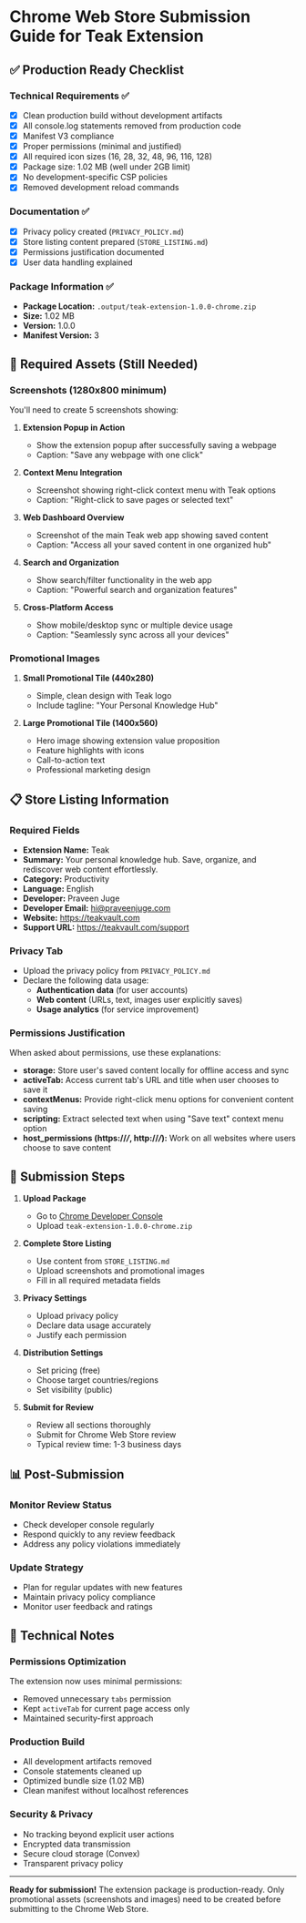 # Chrome Web Store Submission Guide for Teak Extension

## ✅ Production Ready Checklist

### Technical Requirements ✅
- [x] Clean production build without development artifacts
- [x] All console.log statements removed from production code
- [x] Manifest V3 compliance
- [x] Proper permissions (minimal and justified)
- [x] All required icon sizes (16, 28, 32, 48, 96, 116, 128)
- [x] Package size: 1.02 MB (well under 2GB limit)
- [x] No development-specific CSP policies
- [x] Removed development reload commands

### Documentation ✅
- [x] Privacy policy created (`PRIVACY_POLICY.md`)
- [x] Store listing content prepared (`STORE_LISTING.md`)
- [x] Permissions justification documented
- [x] User data handling explained

### Package Information ✅
- **Package Location:** `.output/teak-extension-1.0.0-chrome.zip`
- **Size:** 1.02 MB
- **Version:** 1.0.0
- **Manifest Version:** 3

## 🎨 Required Assets (Still Needed)

### Screenshots (1280x800 minimum)
You'll need to create 5 screenshots showing:

1. **Extension Popup in Action**
   - Show the extension popup after successfully saving a webpage
   - Caption: "Save any webpage with one click"

2. **Context Menu Integration**
   - Screenshot showing right-click context menu with Teak options
   - Caption: "Right-click to save pages or selected text"

3. **Web Dashboard Overview**
   - Screenshot of the main Teak web app showing saved content
   - Caption: "Access all your saved content in one organized hub"

4. **Search and Organization**
   - Show search/filter functionality in the web app
   - Caption: "Powerful search and organization features"

5. **Cross-Platform Access**
   - Show mobile/desktop sync or multiple device usage
   - Caption: "Seamlessly sync across all your devices"

### Promotional Images
1. **Small Promotional Tile (440x280)**
   - Simple, clean design with Teak logo
   - Include tagline: "Your Personal Knowledge Hub"

2. **Large Promotional Tile (1400x560)**
   - Hero image showing extension value proposition
   - Feature highlights with icons
   - Call-to-action text
   - Professional marketing design

## 📋 Store Listing Information

### Required Fields
- **Extension Name:** Teak
- **Summary:** Your personal knowledge hub. Save, organize, and rediscover web content effortlessly.
- **Category:** Productivity
- **Language:** English
- **Developer:** Praveen Juge
- **Developer Email:** hi@praveenjuge.com
- **Website:** https://teakvault.com
- **Support URL:** https://teakvault.com/support

### Privacy Tab
- Upload the privacy policy from `PRIVACY_POLICY.md`
- Declare the following data usage:
  - **Authentication data** (for user accounts)
  - **Web content** (URLs, text, images user explicitly saves)
  - **Usage analytics** (for service improvement)

### Permissions Justification
When asked about permissions, use these explanations:

- **storage:** Store user's saved content locally for offline access and sync
- **activeTab:** Access current tab's URL and title when user chooses to save it  
- **contextMenus:** Provide right-click menu options for convenient content saving
- **scripting:** Extract selected text when using "Save text" context menu option
- **host_permissions (https://*/*, http://*/*):** Work on all websites where users choose to save content

## 🚀 Submission Steps

1. **Upload Package**
   - Go to [Chrome Developer Console](https://chrome.google.com/webstore/devconsole)
   - Upload `teak-extension-1.0.0-chrome.zip`

2. **Complete Store Listing**
   - Use content from `STORE_LISTING.md`
   - Upload screenshots and promotional images
   - Fill in all required metadata fields

3. **Privacy Settings**
   - Upload privacy policy
   - Declare data usage accurately
   - Justify each permission

4. **Distribution Settings**
   - Set pricing (free)
   - Choose target countries/regions
   - Set visibility (public)

5. **Submit for Review**
   - Review all sections thoroughly
   - Submit for Chrome Web Store review
   - Typical review time: 1-3 business days

## 📊 Post-Submission

### Monitor Review Status
- Check developer console regularly
- Respond quickly to any review feedback
- Address any policy violations immediately

### Update Strategy
- Plan for regular updates with new features
- Maintain privacy policy compliance
- Monitor user feedback and ratings

## 🔧 Technical Notes

### Permissions Optimization
The extension now uses minimal permissions:
- Removed unnecessary `tabs` permission
- Kept `activeTab` for current page access only
- Maintained security-first approach

### Production Build
- All development artifacts removed
- Console statements cleaned up
- Optimized bundle size (1.02 MB)
- Clean manifest without localhost references

### Security & Privacy
- No tracking beyond explicit user actions
- Encrypted data transmission
- Secure cloud storage (Convex)
- Transparent privacy policy

---

**Ready for submission!** The extension package is production-ready. Only promotional assets (screenshots and images) need to be created before submitting to the Chrome Web Store.